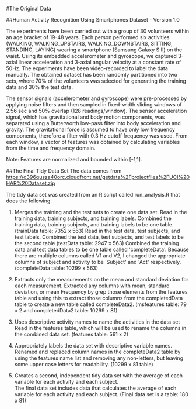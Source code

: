 #The Original Data

##Human Activity Recognition Using Smartphones Dataset - Version 1.0

The experiments have been carried out with a group of 30 volunteers within an age bracket of 19-48 years. Each person performed six activities (WALKING, WALKING_UPSTAIRS, WALKING_DOWNSTAIRS, SITTING, STANDING, LAYING) wearing a smartphone (Samsung Galaxy S II) on the waist. Using its embedded accelerometer and gyroscope, we captured 3-axial linear acceleration and 3-axial angular velocity at a constant rate of 50Hz. The experiments have been video-recorded to label the data manually. The obtained dataset has been randomly partitioned into two sets, where 70% of the volunteers was selected for generating the training data and 30% the test data. 

The sensor signals (accelerometer and gyroscope) were pre-processed by applying noise filters and then sampled in fixed-width sliding windows of 2.56 sec and 50% overlap (128 readings/window). The sensor acceleration signal, which has gravitational and body motion components, was separated using a Butterworth low-pass filter into body acceleration and gravity. The gravitational force is assumed to have only low frequency components, therefore a filter with 0.3 Hz cutoff frequency was used. From each window, a vector of features was obtained by calculating variables from the time and frequency domain.
 

Note: Features are normalized and bounded within [-1,1].


##The Final Tidy Data Set
The data comes from
https://d396qusza40orc.cloudfront.net/getdata%2Fprojectfiles%2FUCI%20HAR%20Dataset.zip

The tidy data set was created from an R script called run_analysis.R that does the following. 

1)	Merges the training and the test sets to create one data set.
Read in the training data, training subjects, and training labels.  Combined the training data, training subjects, and training labels to be one table.  (trainData table: 7352 x 563)
Read in the test data, test subjects, and test labels.  Combined the test data, test subjects, and test labels to be the second table  (testData table: 2947 x 563)
Combined the training data and test data tables to be one table called 'completeData'.  Because there are multiple columns called V1 and V2, I changed the appropriate columns of subject and activity to be 'Subject' and 'Act' respectively.  (completeData table: 10299 x 563)

2)	Extracts only the measurements on the mean and standard deviation for each measurement. 
Extracted any columns with mean, standard deviation, or mean Frequency by grep those elements from the features table and using this to extract those columns from the completedData table to create a new table called completeData2.  (msfeatures table: 79 x 2 and completedData2 table: 10299 x 81)

3)	Uses descriptive activity names to name the activities in the data set
Read in the features table, which will be used to rename the columns in the combined data set.  (features table: 561 x 2)

4)	Appropriately labels the data set with descriptive variable names.  
Renamed and replaced column names in the completeData2 table by using the features name list and removing any non-letters, but leaving some upper case letters for readability. (10299 x 81 table)

5)	Creates a second, independent tidy data set with the average of each variable for each activity and each subject.  
The final data set includes data that calculates the average of each variable for each activity and each subject.  (Final data set is a table: 180 x 81)
